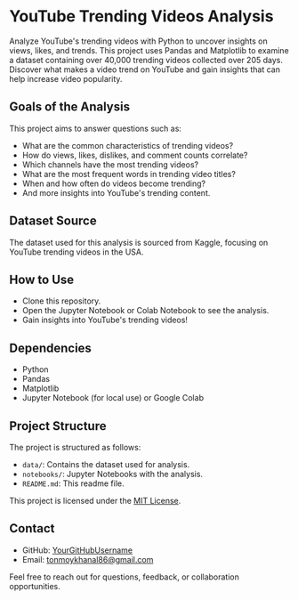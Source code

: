 # YouTube Trending Videos Analysis

Analyze YouTube's trending videos with Python to uncover insights on views, likes, and trends. This project uses Pandas and Matplotlib to examine a dataset containing over 40,000 trending videos collected over 205 days. Discover what makes a video trend on YouTube and gain insights that can help increase video popularity.

## Goals of the Analysis

This project aims to answer questions such as:
- What are the common characteristics of trending videos?
- How do views, likes, dislikes, and comment counts correlate?
- Which channels have the most trending videos?
- What are the most frequent words in trending video titles?
- When and how often do videos become trending?
- And more insights into YouTube's trending content.

## Dataset Source

The dataset used for this analysis is sourced from Kaggle, focusing on YouTube trending videos in the USA. 

## How to Use

- Clone this repository.
- Open the Jupyter Notebook or Colab Notebook to see the analysis.
- Gain insights into YouTube's trending videos!

## Dependencies

- Python
- Pandas
- Matplotlib
- Jupyter Notebook (for local use) or Google Colab

## Project Structure

The project is structured as follows:
- `data/`: Contains the dataset used for analysis.
- `notebooks/`: Jupyter Notebooks with the analysis.
- `README.md`: This readme file.


This project is licensed under the [MIT License](LICENSE).

## Contact

- GitHub: [YourGitHubUsername]([https://github.com/](https://github.com/tonmoy-khanal))
- Email: tonmoykhanal86@gmail.com

Feel free to reach out for questions, feedback, or collaboration opportunities.
